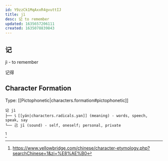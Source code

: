 ```yaml
---
id: Y9zzCk1MqAxxR4gvuttIJ
title: jì
desc: 记 to remember
updated: 1635657206111
created: 1635078839843
---
```


## 记

jì - to remember

记得

## Character Formation

Type: [[Pictophonetic|characters.formation#pictophonetic]]

```
记 jì 
├── 讠[[yán|characters.radicals.yan]] (meaning) - words, speech, speak, say
└── 己 jī (sound) - self, oneself; personal, private
```

[^1]

[^1]:https://www.yellowbridge.com/chinese/character-etymology.php?searchChinese=1&zi=%E8%AE%B0

